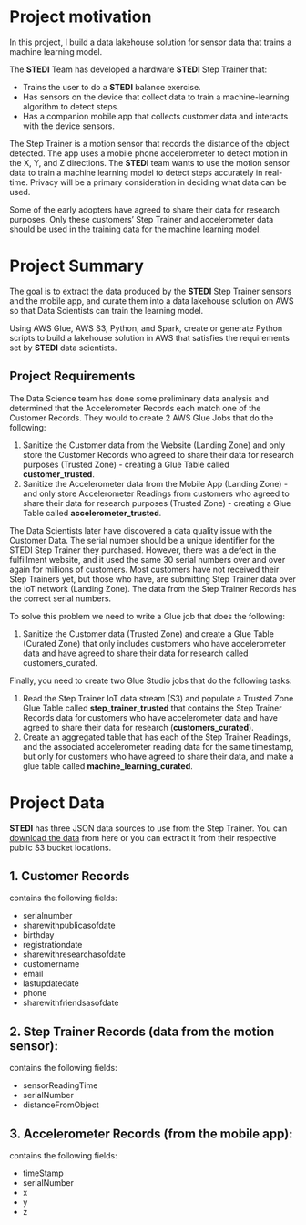 # Project motivation
In this project, I build a data lakehouse solution for sensor data that trains a machine learning model.


The **STEDI** Team has developed a hardware **STEDI** Step Trainer that:
* Trains the user to do a **STEDI** balance exercise.
* Has sensors on the device that collect data to train a machine-learning algorithm to detect steps.
* Has a companion mobile app that collects customer data and interacts with the device sensors.

The Step Trainer is a motion sensor that records the distance of the object detected. The app uses a mobile phone accelerometer to detect motion in the X, Y, and Z directions. The **STEDI** team wants to use the motion sensor data to train a machine learning model to detect steps accurately in real-time. Privacy will be a primary consideration in deciding what data can be used.


Some of the early adopters have agreed to share their data for research purposes. Only these customers’ Step Trainer and accelerometer data should be used in the training data for the machine learning model.

# Project Summary
The goal is to extract the data produced by the **STEDI** Step Trainer sensors and the mobile app, and curate them into a data lakehouse solution on AWS so that Data Scientists can train the learning model. 

 
Using AWS Glue, AWS S3, Python, and Spark, create or generate Python scripts to build a lakehouse solution in AWS that satisfies the requirements set by **STEDI** data scientists.

## Project Requirements
The Data Science team has done some preliminary data analysis and determined that the Accelerometer Records each match one of the Customer Records. They would to create 2 AWS Glue Jobs that do the following:

1. Sanitize the Customer data from the Website (Landing Zone) and only store the Customer Records who agreed to share their data for research purposes (Trusted Zone) - creating a Glue Table called **customer_trusted**.
2. Sanitize the Accelerometer data from the Mobile App (Landing Zone) - and only store Accelerometer Readings from customers who agreed to share their data for research purposes (Trusted Zone) - creating a Glue Table called **accelerometer_trusted**.

The Data Scientists later have discovered a data quality issue with the Customer Data. The serial number should be a unique identifier for the STEDI Step Trainer they purchased. However, there was a defect in the fulfillment website, and it used the same 30 serial numbers over and over again for millions of customers. Most customers have not received their Step Trainers yet, but those who have, are submitting Step Trainer data over the IoT network (Landing Zone). The data from the Step Trainer Records has the correct serial numbers.

To solve this problem we need to write a Glue job that does the following:

1. Sanitize the Customer data (Trusted Zone) and create a Glue Table (Curated Zone) that only includes customers who have accelerometer data and have agreed to share their data for research called customers_curated.

Finally, you need to create two Glue Studio jobs that do the following tasks:
1. Read the Step Trainer IoT data stream (S3) and populate a Trusted Zone Glue Table called **step_trainer_trusted** that contains the Step Trainer Records data for customers who have accelerometer data and have agreed to share their data for research (**customers_curated**).
2. Create an aggregated table that has each of the Step Trainer Readings, and the associated accelerometer reading data for the same timestamp, but only for customers who have agreed to share their data, and make a glue table called **machine_learning_curated**.

# Project Data
**STEDI** has three JSON data sources to use from the Step Trainer. You can [download the data](https://video.udacity-data.com/topher/2022/June/62be2ed5_stedihumanbalanceanalyticsdata/stedihumanbalanceanalyticsdata.zip) from here or you can extract it from their respective public S3 bucket locations.

## 1. Customer Records
contains the following fields:
* serialnumber
* sharewithpublicasofdate
* birthday
* registrationdate
* sharewithresearchasofdate
* customername
* email
* lastupdatedate
* phone
* sharewithfriendsasofdate

## 2. Step Trainer Records (data from the motion sensor):
contains the following fields:
* sensorReadingTime
* serialNumber
* distanceFromObject

## 3. Accelerometer Records (from the mobile app):
contains the following fields:
* timeStamp
* serialNumber
* x
* y
* z
